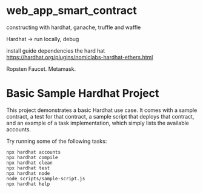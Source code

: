 
# web_app_smart_contract
constructing with hardhat, ganache, truffle and waffle

Hardhat -> run locally, debug

install guide dependencies the hard hat
https://hardhat.org/plugins/nomiclabs-hardhat-ethers.html

Ropsten Faucet.
Metamask.


# Basic Sample Hardhat Project

This project demonstrates a basic Hardhat use case. It comes with a sample contract, a test for that contract, a sample script that deploys that contract, and an example of a task implementation, which simply lists the available accounts.

Try running some of the following tasks:

```shell
npx hardhat accounts
npx hardhat compile
npx hardhat clean
npx hardhat test
npx hardhat node
node scripts/sample-script.js
npx hardhat help
```
